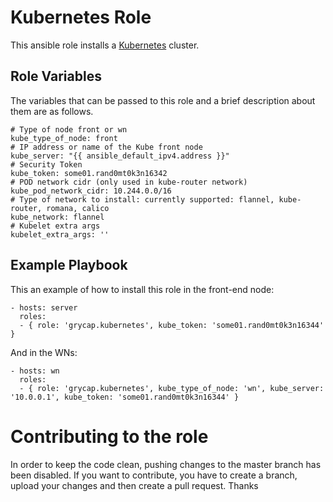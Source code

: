 
Kubernetes Role
=======================

This ansible role installs a [Kubernetes](https://kubernetes.io/) cluster.

Role Variables
----------------

The variables that can be passed to this role and a brief description about them are as follows.

	# Type of node front or wn
	kube_type_of_node: front
	# IP address or name of the Kube front node
	kube_server: "{{ ansible_default_ipv4.address }}"
	# Security Token
	kube_token: some01.rand0mt0k3n16342
	# POD network cidr (only used in kube-router network)
	kube_pod_network_cidr: 10.244.0.0/16
	# Type of network to install: currently supported: flannel, kube-router, romana, calico
	kube_network: flannel
	# Kubelet extra args
	kubelet_extra_args: ''


Example Playbook
----------------

This an example of how to install this role in the front-end node:

    - hosts: server
      roles:
      - { role: 'grycap.kubernetes', kube_token: 'some01.rand0mt0k3n16344' }

And in the WNs:

    - hosts: wn
      roles:
      - { role: 'grycap.kubernetes', kube_type_of_node: 'wn', kube_server: '10.0.0.1', kube_token: 'some01.rand0mt0k3n16344' }

Contributing to the role
========================
In order to keep the code clean, pushing changes to the master branch has been disabled.
If you want to contribute, you have to create a branch, upload your changes and then create a pull request.
Thanks
